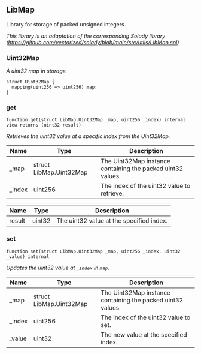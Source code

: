 ## LibMap

Library for storage of packed unsigned integers.

_This library is an adaptation of the corresponding Solady library (https://github.com/vectorized/solady/blob/main/src/utils/LibMap.sol)_

### Uint32Map

_A uint32 map in storage._

```solidity
struct Uint32Map {
  mapping(uint256 => uint256) map;
}
```

### get

```solidity
function get(struct LibMap.Uint32Map _map, uint256 _index) internal view returns (uint32 result)
```

_Retrieves the uint32 value at a specific index from the Uint32Map._

| Name | Type | Description |
| ---- | ---- | ----------- |
| _map | struct LibMap.Uint32Map | The Uint32Map instance containing the packed uint32 values. |
| _index | uint256 | The index of the uint32 value to retrieve. |

| Name | Type | Description |
| ---- | ---- | ----------- |
| result | uint32 | The uint32 value at the specified index. |

### set

```solidity
function set(struct LibMap.Uint32Map _map, uint256 _index, uint32 _value) internal
```

_Updates the uint32 value at `_index` in `map`._

| Name | Type | Description |
| ---- | ---- | ----------- |
| _map | struct LibMap.Uint32Map | The Uint32Map instance containing the packed uint32 values. |
| _index | uint256 | The index of the uint32 value to set. |
| _value | uint32 | The new value at the specified index. |

